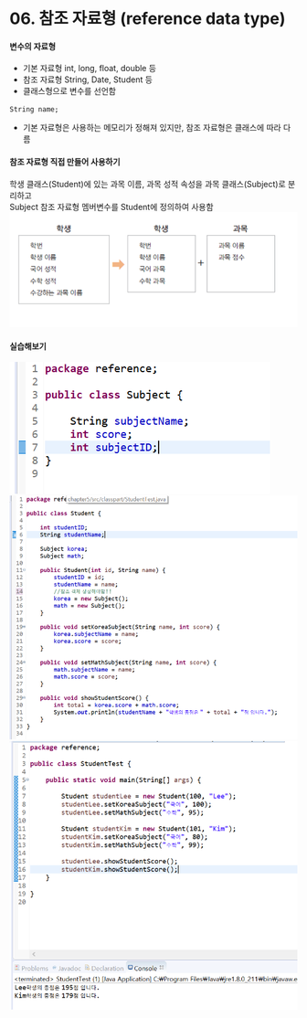 # 06. 참조 자료형 (reference data type)
    
#### 변수의 자료형   
* 기본 자료형 int, long, float, double 등  
* 참조 자료형 String, Date, Student 등  
* 클래스형으로 변수를 선언함  
```
String name;
```  
* 기본 자료형은 사용하는 메모리가 정해져 있지만, 참조 자료형은 클래스에 따라 다름  
 
#### 참조 자료형 직접 만들어 사용하기  
학생 클래스(Student)에 있는 과목 이름, 과목 성적 속성을 과목 클래스(Subject)로 분리하고  
Subject 참조 자료형 멤버변수를 Student에 정의하여 사용함  
![Reference04](./image/Reference04.PNG) 

#### 실습해보기  
![Reference01](./image/Reference01.PNG) 
![Reference02](./image/Reference02.PNG) 
![Reference03](./image/Reference03.PNG) 
